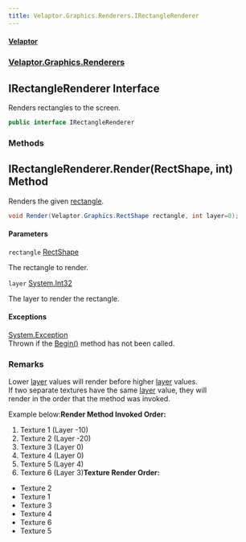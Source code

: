 ```yaml
---
title: Velaptor.Graphics.Renderers.IRectangleRenderer
---
```


#### [Velaptor](Namespaces.md 'Velaptor Namespaces')
### [Velaptor.Graphics.Renderers](Velaptor.Graphics.Renderers.md 'Velaptor.Graphics.Renderers')

## IRectangleRenderer Interface

Renders rectangles to the screen.

```csharp
public interface IRectangleRenderer
```
### Methods

<a name='Velaptor.Graphics.Renderers.IRectangleRenderer.Render(Velaptor.Graphics.RectShape,int)'></a>

## IRectangleRenderer.Render(RectShape, int) Method

Renders the given [rectangle](Velaptor.Graphics.Renderers.IRectangleRenderer.md#Velaptor.Graphics.Renderers.IRectangleRenderer.Render(Velaptor.Graphics.RectShape,int).rectangle 'Velaptor.Graphics.Renderers.IRectangleRenderer.Render(Velaptor.Graphics.RectShape, int).rectangle').

```csharp
void Render(Velaptor.Graphics.RectShape rectangle, int layer=0);
```
#### Parameters

<a name='Velaptor.Graphics.Renderers.IRectangleRenderer.Render(Velaptor.Graphics.RectShape,int).rectangle'></a>

`rectangle` [RectShape](Velaptor.Graphics.RectShape.md 'Velaptor.Graphics.RectShape')

The rectangle to render.

<a name='Velaptor.Graphics.Renderers.IRectangleRenderer.Render(Velaptor.Graphics.RectShape,int).layer'></a>

`layer` [System.Int32](https://docs.microsoft.com/en-us/dotnet/api/System.Int32 'System.Int32')

The layer to render the rectangle.

#### Exceptions

[System.Exception](https://docs.microsoft.com/en-us/dotnet/api/System.Exception 'System.Exception')  
Thrown if the [Begin()](Velaptor.Graphics.Renderers.IRenderer.md#Velaptor.Graphics.Renderers.IRenderer.Begin() 'Velaptor.Graphics.Renderers.IRenderer.Begin()') method has not been called.

### Remarks
  
Lower [layer](Velaptor.Graphics.Renderers.IRectangleRenderer.md#Velaptor.Graphics.Renderers.IRectangleRenderer.Render(Velaptor.Graphics.RectShape,int).layer 'Velaptor.Graphics.Renderers.IRectangleRenderer.Render(Velaptor.Graphics.RectShape, int).layer') values will render before higher [layer](Velaptor.Graphics.Renderers.IRectangleRenderer.md#Velaptor.Graphics.Renderers.IRectangleRenderer.Render(Velaptor.Graphics.RectShape,int).layer 'Velaptor.Graphics.Renderers.IRectangleRenderer.Render(Velaptor.Graphics.RectShape, int).layer') values.  
If two separate textures have the same [layer](Velaptor.Graphics.Renderers.IRectangleRenderer.md#Velaptor.Graphics.Renderers.IRectangleRenderer.Render(Velaptor.Graphics.RectShape,int).layer 'Velaptor.Graphics.Renderers.IRectangleRenderer.Render(Velaptor.Graphics.RectShape, int).layer') value, they will  
render in the order that the method was invoked.  
  
Example below:<b>Render Method Invoked Order:</b>  
1. Texture 1 (Layer -10)  
2. Texture 2 (Layer -20)  
3. Texture 3 (Layer 0)  
4. Texture 4 (Layer 0)  
5. Texture 5 (Layer 4)  
6. Texture 6 (Layer 3)<b>Texture Render Order:</b>  
- Texture 2  
- Texture 1  
- Texture 3  
- Texture 4  
- Texture 6  
- Texture 5
